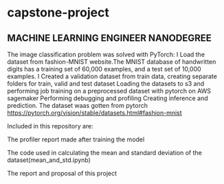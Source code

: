 # capstone-project
## MACHINE LEARNING ENGINEER NANODEGREE

The image classification problem was solved with PyTorch: I Load the dataset from fashion-MNIST website.The MNIST database of handwritten digits has a training set of 60,000 examples, and a test set of 10,000 examples.
I Created a validation dataset from train data, creating separate folders for train, valid and test dataset Loading the datasets to s3 and performing job training on a preprocessed dataset with pytorch on AWS sagemaker Performing debugging and profiling Creating inference and prediction.
The dataset waas gotten from pytorch  https://pytorch.org/vision/stable/datasets.html#fashion-mnist

Included in this repository are:

The profiler report made after training the model

The code used in calculating the mean and standard deviation of the dataset(mean_and_std.ipynb)

The report and proposal of this project
